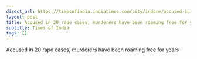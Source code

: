 ```yaml
---
direct_url: https://timesofindia.indiatimes.com/city/indore/accused-in-20-rape-cases-murders-roam-free-for-years/articleshow/113334375.cms
layout: post
title: Accused in 20 rape cases, murderers have been roaming free for years
subtitle: Times of India
tags: []
---
```


Accused in 20 rape cases, murderers have been roaming free for years
